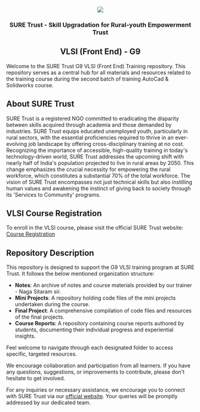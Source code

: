 <!-- PROJECT LOGO -->
<br />

<div align="center">
   <img src='https://user-images.githubusercontent.com/73131499/166115643-d3187f47-d38f-41b2-ae42-5ecbbc60de14.png' />


<h3 align="center">SURE Trust - Skill Upgradation for Rural-youth Empowerment Trust</h3>
  <h2> VLSI (Front End) - G9 </h2>
</div>

Welcome to the SURE Trust G9 VLSI (Front End) Training repository. This repository serves as a central hub for all materials and resources related to the training course during the second batch of training AutoCad & Solidworks course.

## About SURE Trust

SURE Trust is a registered NGO committed to eradicating the disparity between skills acquired through academia and those demanded by industries. SURE Trust equips educated unemployed youth, particularly in rural sectors, with the essential proficiencies required to thrive in an ever-evolving job landscape by offering cross-disciplinary training at no cost. Recognizing the importance of accessible, high-quality training in today's technology-driven world, SURE Trust addresses the upcoming shift with nearly half of India's population projected to live in rural areas by 2050. This change emphasizes the crucial necessity for empowering the rural workforce, which constitutes a substantial 70% of the total workforce. The vision of SURE Trust encompasses not just technical skills but also instilling human values and awakening the instinct of giving back to society through its 'Services to Community' programs. 

## VLSI Course Registration

To enroll in the VLSI course, please visit the official SURE Trust website: [Course Registration](https://suretrustforruralyouth.com/courses/126)

## Repository Description

This repository is designed to support the G9 VLSI training program at SURE Trust. It follows the below mentioned organization structure:

- **Notes**: An archive of  notes and course materials provided by our trainer - Naga Sitaram sir.
- **Mini Projects**: A repository holding code files of the mini projects undertaken during the course.
- **Final Project**: A comprehensive compilation of code files and resources of the final projects.
- **Course Reports**: A repository containing course reports authored by students, documenting their individual progress and experiential insights.

Feel welcome to navigate through each designated folder to access specific, targeted resources. 

We encourage collaboration and participation from all learners. If you have any questions, suggestions, or improvements to contribute, please don't hesitate to get involved.

For any inquiries or necessary assistance, we encourage you to connect with SURE Trust via our [official website](https://suretrustforruralyouth.com/). Your queries will be promptly addressed by our dedicated team.
